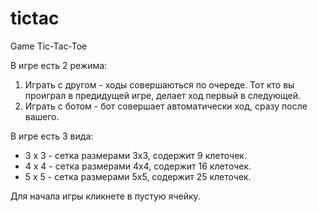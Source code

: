 # tictac
Game Tic-Tac-Toe

В игре есть 2 режима:
1. Играть с другом - ходы совершаються по очереде. Тот кто вы проиграл в предидущей игре, делает ход первый в следующей.
2. Играть с ботом - бот совершает автоматически ход, сразу после вашего.

В игре есть 3 вида:
- 3 x 3 - сетка размерами 3х3, содержит 9 клеточек.
- 4 x 4 - сетка размерами 4х4, содержит 16 клеточек.
- 5 x 5 - сетка размерами 5х5, содержит 25 клеточек.

Для начала игры кликнете в пустую ячейку.
